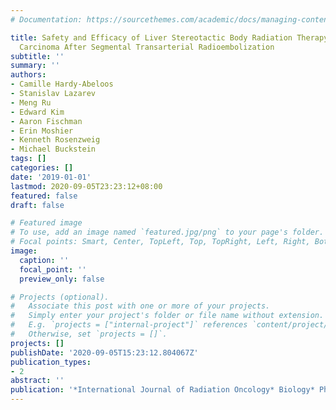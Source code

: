 ```yaml
---
# Documentation: https://sourcethemes.com/academic/docs/managing-content/

title: Safety and Efficacy of Liver Stereotactic Body Radiation Therapy for Hepatocellular
  Carcinoma After Segmental Transarterial Radioembolization
subtitle: ''
summary: ''
authors:
- Camille Hardy-Abeloos
- Stanislav Lazarev
- Meng Ru
- Edward Kim
- Aaron Fischman
- Erin Moshier
- Kenneth Rosenzweig
- Michael Buckstein
tags: []
categories: []
date: '2019-01-01'
lastmod: 2020-09-05T23:23:12+08:00
featured: false
draft: false

# Featured image
# To use, add an image named `featured.jpg/png` to your page's folder.
# Focal points: Smart, Center, TopLeft, Top, TopRight, Left, Right, BottomLeft, Bottom, BottomRight.
image:
  caption: ''
  focal_point: ''
  preview_only: false

# Projects (optional).
#   Associate this post with one or more of your projects.
#   Simply enter your project's folder or file name without extension.
#   E.g. `projects = ["internal-project"]` references `content/project/deep-learning/index.md`.
#   Otherwise, set `projects = []`.
projects: []
publishDate: '2020-09-05T15:23:12.804067Z'
publication_types:
- 2
abstract: ''
publication: '*International Journal of Radiation Oncology* Biology* Physics*'
---
```

